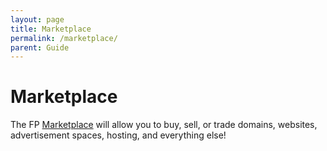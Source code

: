 ```yaml
---
layout: page
title: Marketplace
permalink: /marketplace/
parent: Guide
---
```


# Marketplace
The FP [Marketplace](https://forumpromotion.net/forums/marketplace.78/) will allow you to buy, sell, or trade domains, websites, advertisement spaces, hosting, and everything else!
